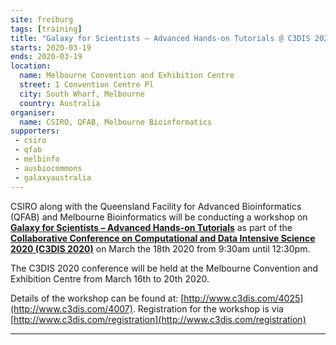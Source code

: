 ```yaml
---
site: freiburg
tags: [training]
title: "Galaxy for Scientists – Advanced Hands-on Tutorials @ C3DIS 2020 Melbourne"
starts: 2020-03-19
ends: 2020-03-19
location:
  name: Melbourne Convention and Exhibition Centre
  street: 1 Convention Centre Pl
  city: South Wharf, Melbourne
  country: Australia
organiser:
  name: CSIRO, QFAB, Melbourne Bioinformatics
supporters:
 - csiro
 - qfab
 - melbinfo
 - ausbiocommons
 - galaxyaustralia
---
```


CSIRO along with the Queensland Facility for Advanced Bioinformatics (QFAB) and Melbourne Bioinformatics will be conducting a workshop on [**Galaxy for Scientists – Advanced Hands-on Tutorials**](http://www.c3dis.com/4007) as part of the [**Collaborative Conference on Computational and Data Intensive Science 2020 (C3DIS 2020)**](http://www.c3dis.com/) on March the 18th 2020 from 9:30am until 12:30pm.

The C3DIS 2020 conference will be held at the Melbourne Convention and Exhibition Centre from March 16th to 20th 2020.

Details of the workshop can be found at: [http://www.c3dis.com/4025](http://www.c3dis.com/4007). Registration for the workshop is via [http://www.c3dis.com/registration](http://www.c3dis.com/registration)

---
